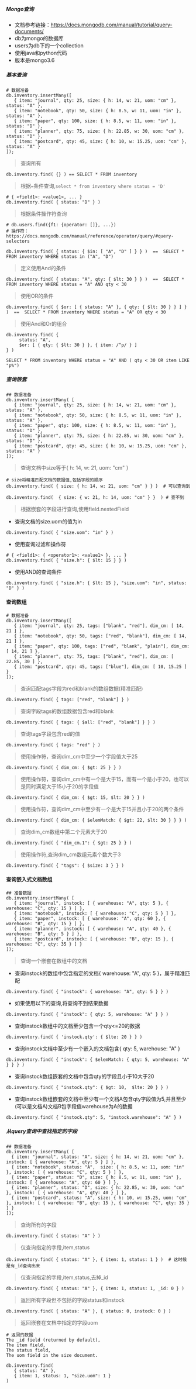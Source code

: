 ##### Mongo查询
* 文档参考链接：https://docs.mongodb.com/manual/tutorial/query-documents/
* db为mongo的数据库
* users为db下的一个collection
* 使用java和python代码
* 版本是mongo3.6

##### 基本查询

```text
# 数据准备
db.inventory.insertMany([
   { item: "journal", qty: 25, size: { h: 14, w: 21, uom: "cm" }, status: "A" },
   { item: "notebook", qty: 50, size: { h: 8.5, w: 11, uom: "in" }, status: "A" },
   { item: "paper", qty: 100, size: { h: 8.5, w: 11, uom: "in" }, status: "D" },
   { item: "planner", qty: 75, size: { h: 22.85, w: 30, uom: "cm" }, status: "D" },
   { item: "postcard", qty: 45, size: { h: 10, w: 15.25, uom: "cm" }, status: "A" }
]);
```

> 查询所有

```text
db.inventory.find( {} ) == SELECT * FROM inventory
```

> 根据`=`条件查询,`select * from inventory where status = 'D'`

```text
# { <field1>: <value1>, ... }
db.inventory.find( { status: "D" } )   
```
 
> 根据条件操作符查询

```text
# db.users.find({f1: {operator: []}, ...})
# 操作符： https://docs.mongodb.com/manual/reference/operator/query/#query-selectors
 
db.inventory.find( { status: { $in: [ "A", "D" ] } } )  ==  SELECT * FROM inventory WHERE status in ("A", "D")
```

> 定义使用And的条件

```text
db.inventory.find( { status: "A", qty: { $lt: 30 } } )  ==  SELECT * FROM inventory WHERE status = "A" AND qty < 30
```

> 使用OR的条件

```text
db.inventory.find( { $or: [ { status: "A" }, { qty: { $lt: 30 } } ] } )  ==  SELECT * FROM inventory WHERE status = "A" OR qty < 30
```

> 使用And和Or的组合

```text
db.inventory.find( {
     status: "A",
     $or: [ { qty: { $lt: 30 } }, { item: /^p/ } ]
} )

SELECT * FROM inventory WHERE status = "A" AND ( qty < 30 OR item LIKE "p%")
```

##### 查询嵌套

```text
## 数据准备
db.inventory.insertMany( [
   { item: "journal", qty: 25, size: { h: 14, w: 21, uom: "cm" }, status: "A" },
   { item: "notebook", qty: 50, size: { h: 8.5, w: 11, uom: "in" }, status: "A" },
   { item: "paper", qty: 100, size: { h: 8.5, w: 11, uom: "in" }, status: "D" },
   { item: "planner", qty: 75, size: { h: 22.85, w: 30, uom: "cm" }, status: "D" },
   { item: "postcard", qty: 45, size: { h: 10, w: 15.25, uom: "cm" }, status: "A" }
]);
```

> 查询文档中size等于{ h: 14, w: 21, uom: "cm" }

```text
# size将精准匹配文档的数据值,包括字段的顺序
db.inventory.find( { size: { h: 14, w: 21, uom: "cm" } } )  # 可以查询到

db.inventory.find(  { size: { w: 21, h: 14, uom: "cm" } }  ) # 查不到
```

> 根据嵌套的字段进行查询,使用field.nestedField

* 查询文档的size.uom的值为in
```text
db.inventory.find( { "size.uom": "in" } )
```

* 使用查询过滤和操作符

```text
# { <field1>: { <operator1>: <value1> }, ... }
db.inventory.find( { "size.h": { $lt: 15 } } )
```

* 使用AND的查询条件

```text
db.inventory.find( { "size.h": { $lt: 15 }, "size.uom": "in", status: "D" } )
```

#### 查询数组

```text
# 数据准备
db.inventory.insertMany([
   { item: "journal", qty: 25, tags: ["blank", "red"], dim_cm: [ 14, 21 ] },
   { item: "notebook", qty: 50, tags: ["red", "blank"], dim_cm: [ 14, 21 ] },
   { item: "paper", qty: 100, tags: ["red", "blank", "plain"], dim_cm: [ 14, 21 ] },
   { item: "planner", qty: 75, tags: ["blank", "red"], dim_cm: [ 22.85, 30 ] },
   { item: "postcard", qty: 45, tags: ["blue"], dim_cm: [ 10, 15.25 ] }
]);
```

> 查询匹配tags字段为red和blank的数组数据(精准匹配)

```text
db.inventory.find( { tags: ["red", "blank"] } )
```

> 查询字段tags的数组数据包含red和blank

```text
db.inventory.find( { tags: { $all: ["red", "blank"] } } )
```

> 查询tags字段包含red的值

```text
db.inventory.find( { tags: "red" } )
```

> 使用操作符，查询dim_cm中至少一个字段值大于25

```text
db.inventory.find( { dim_cm: { $gt: 25 } } )
```

> 使用操作符，查询dim_cm中有一个是大于15，而有一个是小于20，也可以是同时满足大于15小于20的字段值

```text
db.inventory.find( { dim_cm: { $gt: 15, $lt: 20 } } )
```

> 使用操作符，查询dim_cm中至少有一个是大于15并且小于20的两个条件

```text
db.inventory.find( { dim_cm: { $elemMatch: { $gt: 22, $lt: 30 } } } )
```

> 查询dim_cm数组中第二个元素大于20

```text
db.inventory.find( { "dim_cm.1": { $gt: 25 } } )
```

> 使用操作符,查询dim_cm数组元素个数大于3

```text
db.inventory.find( { "tags": { $size: 3 } } )
```

#### 查询嵌入式文档数组

```text
## 准备数据
db.inventory.insertMany( [
   { item: "journal", instock: [ { warehouse: "A", qty: 5 }, { warehouse: "C", qty: 15 } ] },
   { item: "notebook", instock: [ { warehouse: "C", qty: 5 } ] },
   { item: "paper", instock: [ { warehouse: "A", qty: 60 }, { warehouse: "B", qty: 15 } ] },
   { item: "planner", instock: [ { warehouse: "A", qty: 40 }, { warehouse: "B", qty: 5 } ] },
   { item: "postcard", instock: [ { warehouse: "B", qty: 15 }, { warehouse: "C", qty: 35 } ] }
]);
```

> 查询一个嵌套在数组中的文档

* 查询instock的数组中包含指定的文档{ warehouse: "A", qty: 5 }，属于精准匹配
```text
db.inventory.find( { "instock": { warehouse: "A", qty: 5 } } )
```

* 如果使用以下的查询,将查询不到结果数据
```text
db.inventory.find( { "instock": { qty: 5, warehouse: "A" } } )
```

* 查询instock数组中的文档至少包含一个qty<=20的数据
```text
db.inventory.find( { 'instock.qty': { $lte: 20 } } )
```

* 查询instock文档中至少有一个嵌入的文档包含{ qty: 5, warehouse: "A" }
```text
db.inventory.find( { "instock": { $elemMatch: { qty: 5, warehouse: "A" } } } )
```

* 查询instock数组嵌套的文档中包含qty的字段且小于10大于20
```text
db.inventory.find( { "instock.qty": { $gt: 10,  $lte: 20 } } )
```

* 查询instock数组嵌套的文档中至少有一个文档A包含qty字段值为5,并且至少(可以是文档A)文档B包字段值warehouse为A的数据
```text
db.inventory.find( { "instock.qty": 5, "instock.warehouse": "A" } )
```

##### 从query查询中查找指定的字段

```text
## 数据准备
db.inventory.insertMany( [
  { item: "journal", status: "A", size: { h: 14, w: 21, uom: "cm" }, instock: [ { warehouse: "A", qty: 5 } ] },
  { item: "notebook", status: "A",  size: { h: 8.5, w: 11, uom: "in" }, instock: [ { warehouse: "C", qty: 5 } ] },
  { item: "paper", status: "D", size: { h: 8.5, w: 11, uom: "in" }, instock: [ { warehouse: "A", qty: 60 } ] },
  { item: "planner", status: "D", size: { h: 22.85, w: 30, uom: "cm" }, instock: [ { warehouse: "A", qty: 40 } ] },
  { item: "postcard", status: "A", size: { h: 10, w: 15.25, uom: "cm" }, instock: [ { warehouse: "B", qty: 15 }, { warehouse: "C", qty: 35 } ] }
]);
```

> 查询所有的字段

```text
db.inventory.find( { status: "A" } )
```

> 仅查询指定的字段,item,status

```text
db.inventory.find( { status: "A" }, { item: 1, status: 1 } )  # 这时候是有_id查询出来
```

> 仅查询指定的字段,item,status,去掉_id

```text
db.inventory.find( { status: "A" }, { item: 1, status: 1, _id: 0 } )
```

> 返回所有字段但不包括的字段status和instock

```text
db.inventory.find( { status: "A" }, { status: 0, instock: 0 } )
```

> 返回嵌套在文档中指定的字段uom

```text
# 返回的数据
The _id field (returned by default),
The item field,
The status field,
The uom field in the size document.

db.inventory.find(
   { status: "A" },
   { item: 1, status: 1, "size.uom": 1 }
)
```























